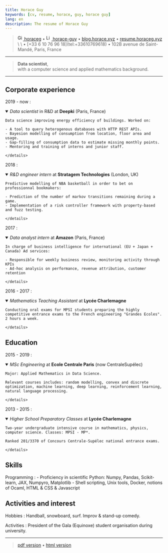 ```yaml
---
title: Horace Guy
keywords: [cv, resume, horace, guy, horace guy]
lang: en
description: The resume of Horace Guy
---
```


> <a href="https://github.com/horaceg" target="_blank" rel="noopener">
> <img src="https://upload.wikimedia.org/wikipedia/commons/9/91/Octicons-mark-github.svg" height="17px" width="17px" alt="Github logo">
> horaceg</a>
> • 
> <a href="https://linkedin.com/in/horace-guy" target="_blank" rel="noopener">
> <img src="https://cdn-icons-png.flaticon.com/512/174/174857.png" height="17px" width="17px" alt="Linkedin logo"> 
> horace-guy</a>
> • 
> <a href="https://blog.horaceg.xyz" target="_blank" rel="noopener">
> blog.horace.xyz</a>
> • 
> <a href="https://resume.horaceg.xyz" target="_blank">
> resume.horaceg.xyz</a>
> \
> \
> <horace.guy.k@gmail.com> • [+33 6 10 76 96 18](tel:+33610769618)
> • 102B avenue de Saint-Mandé, Paris, France

----

> **Data scientist**,
> \
> with a computer science and applied mathematics background. 

----


## Corporate experience


2019 - now
:   <details open><summary>*Data scientist* in R&D at **Deepki** (Paris, France)</summary>
    
    Data science improving energy efficiency of buildings. Worked on:
    
    - A tool to query heterogenous databases with HTTP REST APIs.
    - Bayesion modelling of consumption from location, floor area and usage.
    - Gap-filling of consumption data to estimate missing monthly points.
    - Mentoring and training of interns and junior staff. 

    </details>

2018
:   <details open><summary>*R&D engineer intern* at **Stratagem Technologies** (London, UK)</summary>

    Predictive modelling of NBA basketball in order to bet on professionnal bookmakers:

    - Prediction of the number of markov transitions remaining during a game.
    - Implementation of a risk controller framework with property-based and fuzz testing.

    </details>

2017
:   <details open> <summary>*Data analyst intern* at **Amazon** (Paris, France)</summary>

    In charge of business intelligence for international (EU + Japan + Canada) Ad services:

    - Responsible for weekly business review, monitoring activity through KPIs
    - Ad-hoc analysis on performance, revenue attribution, customer retention

    </details>

2016 - 2017
:   <details open><summary>*Mathematics Teaching Assistant* at **Lycée Charlemagne**</summary>

    Conducting oral exams for MPSI students preparing the highly competitive entrance exams to the French engineering "Grandes Ecoles". 2 hours a week.

    </details>

## Education

2015 - 2019
:   <details open><summary>*MSc Engineering* at **Ecole Centrale Paris** (now CentraleSupélec)</summary>

    Major: Applied Mathematics in Data Science.

    Relevant courses includes: random modelling, convex and discrete optimization, machine learning, deep learning, reinforcement learning, natural language processing.

    </details>

2013 - 2015
:   <details open><summary>*Higher School Preparatory Classes* at **Lycée Charlemagne**</summary>

    Two-year undergraduate intensive course in mathematics, physics, computer science. Classes: MPSI - MP*.

    Ranked 201/3370 of Concours Centrale-Supélec national entrance exams.

    </details>

## Skills

Programming
:   - Proficiency in scientific Python: Numpy, Pandas, Scikit-learn, JAX, Numpyro, Matplotlib
    - Shell scripting, Unix tools, Docker, notions of Ocaml, HTML & CSS & Javascript

## Activities and interest

Hobbies
:   Handball, snowboard, surf. Improv & stand-up comedy.

Activities
:   President of the Gala (Equinoxe) student organisation during university.

----

> [pdf version](https://resume.horaceg.xyz/horace_guy.pdf) •
> [html version](https://resume.horaceg.xyz)
